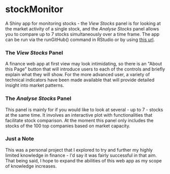 # stockMonitor

A Shiny app for monitoring stocks - the *View Stocks* panel is for looking at the market activity of a single stock, and the *Analyse Stocks* panel allows you to compare up to 7 stocks simultaneously over a time frame. The app can be run via the runGitHub() command in RStudio or by using [this url](https://jasminex21.shinyapps.io/stockMonitor/?_ga=2.123234882.898294494.1671934171-146612779.1670194509). 

### The *View Stocks* Panel
A finance web app at first view may look intimidating, so there is an "About this Page" button that will introduce users to each of the controls and briefly explain what they will show. For the more advanced user, a variety of technical indicators have been made available that will provide detailed insight into market patterns.

### The *Analyse Stocks* Panel
This panel is mainly for if you would like to look at several - up to 7 - stocks at the same time. It involves an interactive plot with functionalities that facilitate stock comparison. At the moment this panel only includes the stocks of the 100 top companies based on market capacity.

### Just a Note
This was a personal project that I explored to try and further my highly limited knowledge in finance - I'd say it was fairly successful in that aim. That being said, I hope to expand the abilities of this web app as my scope of knowledge increases.
